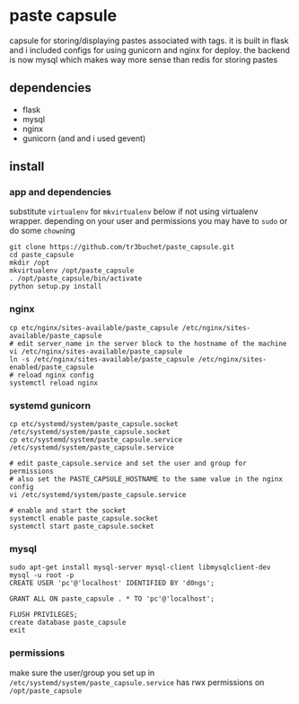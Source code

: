 # paste capsule

capsule for storing/displaying pastes associated with tags. it is built in flask
and i included configs for using gunicorn and nginx for deploy. the backend is now
mysql which makes way more sense than redis for storing pastes

## dependencies
* flask
* mysql
* nginx
* gunicorn (and and i used gevent)

## install

### app and dependencies
substitute `virtualenv` for `mkvirtualenv` below if not using virtualenv wrapper.
depending on your user and permissions you may have to `sudo` or do some `chown`ing
```
git clone https://github.com/tr3buchet/paste_capsule.git
cd paste_capsule
mkdir /opt
mkvirtualenv /opt/paste_capsule
. /opt/paste_capsule/bin/activate
python setup.py install
```

### nginx
```
cp etc/nginx/sites-available/paste_capsule /etc/nginx/sites-available/paste_capsule
# edit server_name in the server block to the hostname of the machine
vi /etc/nginx/sites-available/paste_capsule
ln -s /etc/nginx/sites-available/paste_capsule /etc/nginx/sites-enabled/paste_capsule
# reload nginx config
systemctl reload nginx
```

### systemd gunicorn
```
cp etc/systemd/system/paste_capsule.socket /etc/systemd/system/paste_capsule.socket
cp etc/systemd/system/paste_capsule.service /etc/systemd/system/paste_capsule.service

# edit paste_capsule.service and set the user and group for permissions
# also set the PASTE_CAPSULE_HOSTNAME to the same value in the nginx config
vi /etc/systemd/system/paste_capsule.service

# enable and start the socket
systemctl enable paste_capsule.socket
systemctl start paste_capsule.socket
```

### mysql
```
sudo apt-get install mysql-server mysql-client libmysqlclient-dev
mysql -u root -p
CREATE USER 'pc'@'localhost' IDENTIFIED BY 'd0ngs';

GRANT ALL ON paste_capsule . * TO 'pc'@'localhost';

FLUSH PRIVILEGES;
create database paste_capsule
exit
```

### permissions
make sure the user/group you set up in `/etc/systemd/system/paste_capsule.service` has
rwx permissions on `/opt/paste_capsule`
